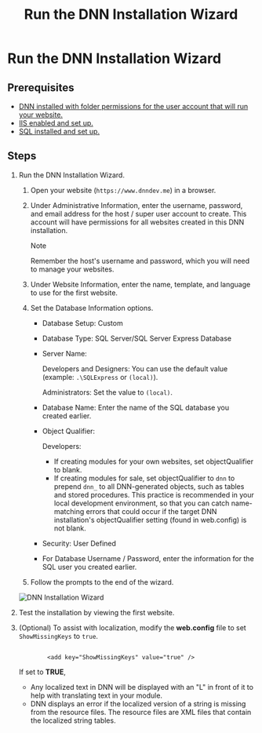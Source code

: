 ﻿---
uid: run-installation-wizard
locale: en
title: Run the DNN Installation Wizard
dnnversion: 09.02.00
previous-topic: set-up-sql
links: ["[DNN Wiki: Setting up Your Module Development Environment](https://www.dnnsoftware.com/wiki/setting-up-your-module-development-environment)","[Setting up your DotNetNuke Module Development Environment by Chris Hammond](https://www.christoc.com/Tutorials/All-Tutorials/aid/1)","[DNN Community Blog: Installing DNN by Clinton Patterson](https://www.dnnsoftware.com/community-blog/cid/155070/installing-dnn)"]
---

# Run the DNN Installation Wizard

## Prerequisites

*   [DNN installed with folder permissions for the user account that will run your website.](xref:set-up-dnn-folder)
*   [IIS enabled and set up.](xref:set-up-iis)
*   [SQL installed and set up.](xref:set-up-sql)

## Steps

1.  Run the DNN Installation Wizard.

    1.  Open your website (`https://www.dnndev.me`) in a browser.
    2.  Under Administrative Information, enter the username, password, and email address for the host / super user account to create. This account will have permissions for all websites created in this DNN installation.

        > [!Note]
        > Remember the host's username and password, which you will need to manage your websites.</div>

    3.  Under Website Information, enter the name, template, and language to use for the first website.
    4.  Set the Database Information options.

        *   Database Setup: Custom
        *   Database Type: SQL Server/SQL Server Express Database
        *   Server Name:

            Developers and Designers: You can use the default value (example: `.\SQLExpress` or `(local)`).

            Administrators: Set the value to `(local)`.

        *   Database Name: Enter the name of the SQL database you created earlier.
        *   Object Qualifier:

            Developers:

            *   If creating modules for your own websites, set objectQualifier to blank.
            *   If creating modules for sale, set objectQualifier to `dnn` to prepend `dnn_` to all DNN-generated objects, such as tables and stored procedures. This practice is recommended in your local development environment, so that you can catch name-matching errors that could occur if the target DNN installation's objectQualifier setting (found in web.config) is not blank.

        *   Security: User Defined
        *   For Database Username / Password, enter the information for the SQL user you created earlier.

    5.  Follow the prompts to the end of the wizard.



    ![DNN Installation Wizard](/images/scr-InstallWizard-7.png)



2.  Test the installation by viewing the first website.
3.  (Optional) To assist with localization, modify the **web.config** file to set `ShowMissingKeys` to `true`.

    ```

            <add key="ShowMissingKeys" value="true" />

    ```

    If set to **TRUE**,

    *   Any localized text in DNN will be displayed with an "L" in front of it to help with translating text in your module.
    *   DNN displays an error if the localized version of a string is missing from the resource files. The resource files are XML files that contain the localized string tables.
